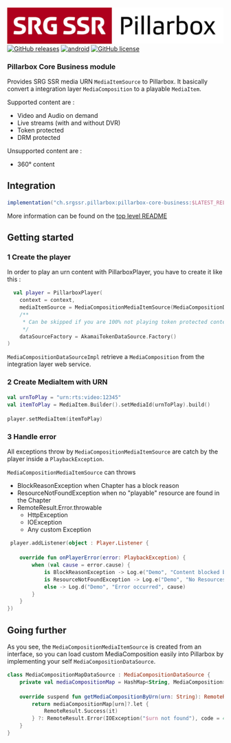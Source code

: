 [![Pillarbox logo](https://github.com/SRGSSR/pillarbox-apple/blob/main/docs/README-images/logo.jpg)](https://github.com/SRGSSR/pillarbox-android)
[![GitHub releases](https://img.shields.io/github/v/release/SRGSSR/pillarbox-android)](https://github.com/SRGSSR/pillarbox-android/releases)
[![android](https://img.shields.io/badge/android-21+-green)](https://github.com/SRGSSR/pillarbox-android)
[![GitHub license](https://img.shields.io/github/license/SRGSSR/pillarbox-android)](https://github.com/SRGSSR/pillarbox-android/blob/main/LICENSE)

### Pillarbox Core Business module

Provides SRG SSR media URN `MediaItemSource` to Pillarbox. It basically convert a integration layer `MediaComposition` to a playable `MediaItem`.

Supported content are :

- Video and Audio on demand
- Live streams (with and without DVR)
- Token protected
- DRM protected

Unsupported content are :

- 360° content

## Integration

```gradle
implementation("ch.srgssr.pillarbox:pillarbox-core-business:$LATEST_RELEASE_VERSION")
```

More information can be found on the [top level README](../docs/README.md)

## Getting started

### 1 Create the player

In order to play an urn content with PillarboxPlayer, you have to create it like this :

```kotlin
  val player = PillarboxPlayer(
    context = context,
    mediaItemSource = MediaCompositionMediaItemSource(MediaCompositionDataSourceImpl(application, IlHost.PROD)),
    /**
     * Can be skipped if you are 100% not playing token protected content.
     */
    dataSourceFactory = AkamaiTokenDataSource.Factory()
)
```

`MediaCompositionDataSourceImpl` retrieve a `MediaComposition` from the integration layer web service.

### 2 Create MediaItem with URN

```kotlin
val urnToPlay = "urn:rts:video:12345"
val itemToPlay = MediaItem.Builder().setMediaId(urnToPlay).build()

player.setMediaItem(itemToPlay)
```

### 3 Handle error

All exceptions throw by `MediaCompositionMediaItemSource` are catch by the player inside a `PlaybackException`.

`MediaCompositionMediaItemSource` can throws

- BlockReasonException when Chapter has a block reason
- ResourceNotFoundException when no "playable" resource are found in the Chapter
- RemoteResult.Error.throwable
    - HttpException
    - IOException
    - Any custom Exception

```kotlin
 player.addListener(object : Player.Listener {

    override fun onPlayerError(error: PlaybackException) {
        when (val cause = error.cause) {
            is BlockReasonException -> Log.e("Demo", "Content blocked by ${cause.blockReason}")
            is ResourceNotFoundException -> Log.e("Demo", "No Resources found in the Chapter")
            else -> Log.d("Demo", "Error occurred", cause)
        }
    }
})
```

## Going further

As you see, the `MediaCompositionMediaItemSource` is created from an interface, so you can load custom MediaComposition easily into Pillarbox by
implementing your self `MediaCompositionDataSource`.

```kotlin
class MediaCompositionMapDataSource : MediaCompositionDataSource {
    private val mediaCompositionMap = HashMap<String, MediaComposition>()

    override suspend fun getMediaCompositionByUrn(urn: String): RemoteResult<MediaComposition> {
        return mediaCompositionMap[urn]?.let {
            RemoteResult.Success(it)
        } ?: RemoteResult.Error(IOException("$urn not found"), code = 404)
    }
}
```
